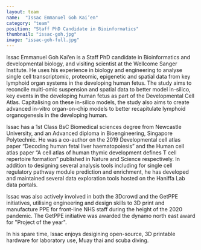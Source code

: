 ```yaml
---
layout: team
name:  "Issac Emmanuel Goh Kai’en"
category: "team"
position: "Staff PhD Candidate in Bioinformatics"
thumbnail: "issac-goh.jpg"
image: "issac-goh-full.jpg"
---
```

Issac Emmanuel Goh Kai’en is a Staff PhD candidate in Bioinformatics and developmental biology, and visiting scientist at the Wellcome Sanger Institute. He uses his experience in biology and engineering to analyse single cell transcriptomic, proteomic, epigenetic and spatial data from key lymphoid organ systems in the developing human fetus. The study aims to reconcile multi-omic suspension and spatial data to better model in-silico, key events in the developing human fetus as part of the Developmental Cell Atlas. Capitalising on these in-silico models, the study also aims to create advanced in-vitro organ-on-chip models to better recapitulate lymphoid organogenesis in the developing human. 

Issac has a 1st Class BsC Biomedical sciences degree from Newcastle University, and an Advanced diploma in Bioengineering, Singapore Polytechnic. He was a co-author on the 2019 Developmental cell atlas paper “Decoding human fetal liver haematopoiesis” and the Human cell atlas paper “A cell atlas of human thymic development defines T cell repertoire formation” published in Nature and Science respectively. In addition to designing several analysis tools including for single cell regulatory pathway module prediction and enrichment, he has developed and maintained several data exploration tools hosted on the Haniffa Lab data portals.

Issac was also actively involved in both the 3Dcrowd and the GetPPE initiatives, utilising engineering and design skills to 3D print and manufacture PPE for front-line NHS staff during the height of the 2020 pandemic. The GetPPE initiative was awarded the dynamo north east award for "Project of the year".

In his spare time, Issac enjoys desigining open-source, 3D printable hardware for laboratory use, Muay thai and scuba diving.  

